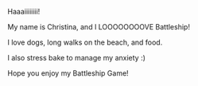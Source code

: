 Haaaiiiiiiii!

My name is Christina, and I LOOOOOOOOVE Battleship!

I love dogs, long walks on the beach, and food.

I also stress bake to manage my anxiety :)

Hope you enjoy my Battleship Game!
